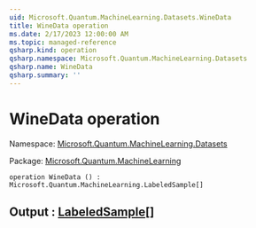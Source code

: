 ```yaml
---
uid: Microsoft.Quantum.MachineLearning.Datasets.WineData
title: WineData operation
ms.date: 2/17/2023 12:00:00 AM
ms.topic: managed-reference
qsharp.kind: operation
qsharp.namespace: Microsoft.Quantum.MachineLearning.Datasets
qsharp.name: WineData
qsharp.summary: ''
---
```


# WineData operation

Namespace: [Microsoft.Quantum.MachineLearning.Datasets](xref:Microsoft.Quantum.MachineLearning.Datasets)

Package: [Microsoft.Quantum.MachineLearning](https://nuget.org/packages/Microsoft.Quantum.MachineLearning)




```qsharp
operation WineData () : Microsoft.Quantum.MachineLearning.LabeledSample[]
```


## Output : [LabeledSample](xref:Microsoft.Quantum.MachineLearning.LabeledSample)[]

